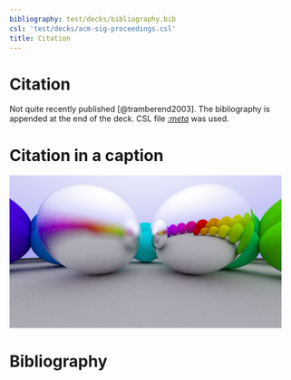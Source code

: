 ```yaml
---
bibliography: test/decks/bibliography.bib
csl: 'test/decks/acm-sig-proceedings.csl'
title: Citation
---
```


# Citation

Not quite recently published [@tramberend2003]. The bibliography is
appended at the end of the deck. CSL file *[:meta](csl)* was used.

# Citation in a caption

![Not quite recently published [@tramberend2003]](include/06-metal.png)

# Bibliography
